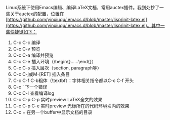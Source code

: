 Linux系统下使用Emacs编辑、编译LaTeX文档，常用auctex插件。我到处抄了一些关于auctex的配置，位置在[https://github.com/yinxiuqu/.emacs.d/blob/master/lisp/init-latex.el](https://github.com/yinxiuqu/.emacs.d/blob/master/lisp/init-latex.el)。其中一些快捷键如下：

1. C-c C-c 编译
2. C-c C-v 预览
3. C-c C-a 编译并预览
4. C-c C-e 插入环境（\begin{}……\end{}）
5. C-c C-s 插入层次（section, paragraph等）
6. C-c C-j或M-[RET] 插入条目
7. C-c C-f C-b粗体（\textbf）：字体相关指令都以C-c C-f 开头
8. C-c `  下一个错误
9. C-c C-l 查看编译log
10. C-c C-p C-p 实时preview LaTeX全文的效果
11. C-c C-p C-e 实时preview 光标所在的代码环境块内的效果
12. C-c = 在另一个buffer中显示文档的目录